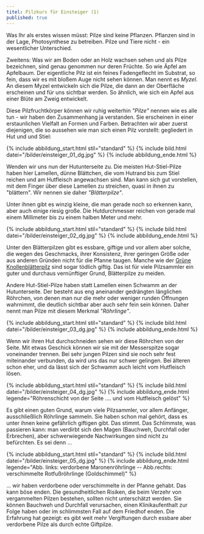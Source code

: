```yaml
---
titel: Pilzkurs für Einsteiger (1)
published: true
---
```

Was Ihr als erstes wissen müsst: Pilze sind keine Pflanzen. Pflanzen sind in der Lage, Photosynthese zu betreiben. Pilze und Tiere nicht - ein wesentlicher Unterschied.

Zweitens: Was wir am Boden oder an Holz wachsen sehen und als Pilze bezeichnen, sind genau genommen nur deren Früchte. So wie Äpfel am Apfelbaum. Der eigentliche Pilz ist ein feines Fadengeflecht im Substrat, so fein, dass wir es mit bloßem Auge nicht sehen können. Man nennt es *Myzel*. An diesem  Myzel entwickeln sich die Pilze, die dann an der Oberfläche erscheinen und für uns sichtbar werden. So ähnlich, wie sich ein Apfel aus einer Blüte  am Zweig entwickelt.

Diese Pilzfruchtkörper können wir ruhig weiterhin *"Pilze"* nennen wie es alle tun - wir haben den Zusammenhang ja verstanden. Sie erscheinen in einer erstaunlichen Vielfalt an Formen und Farben. Betrachten wir aber zuerst diejenigen, die so aussehen wie man sich einen Pilz vorstellt: gegliedert in Hut und und Stiel:

{% include abbildung_start.html stil="standard" %}
{% include bild.html datei="/bilder/einsteiger_01_dg.jpg" %}
{% include abbildung_ende.html %}

Wenden wir uns nun der Hutunterseite zu. Die meisten Hut-Stiel-Pilze haben hier Lamellen, dünne Blättchen, die vom Hutrand bis zum Stiel reichen und am Hutfleisch angewachsen sind. Man kann sich gut vorstellen, mit dem Finger über diese Lamellen zu streichen, quasi in ihnen zu "blättern". Wir nennen sie daher *"Blätterpilze"*.

Unter ihnen gibt es winzig kleine, die man gerade noch so erkennen kann, aber auch einige riesig große. Die Hutdurchmesser reichen von gerade mal einem Millimeter bis zu einem halben Meter und mehr.

{% include abbildung_start.html stil="standard" %}
{% include bild.html datei="/bilder/einsteiger_02_dg.jpg" %}
{% include abbildung_ende.html %}

Unter den Blätterpilzen gibt es essbare, giftige und vor allem aber solche, die wegen des Geschmacks, ihrer Konsistenz, ihrer geringen Größe oder aus anderen Gründen nicht für die Pfanne taugen. Manche wie der [Grüne Knollenblätterpilz](/pilze/amanita-phalloides-grüner-knollenblätterpilz) sind sogar tödlich giftig. Das ist für viele Pilzsammler ein guter und durchaus vernünftiger Grund, Blätterpilze zu meiden.

Andere Hut-Stiel-Pilze haben statt Lamellen einen Schwamm an der Hutunterseite. Der besteht aus eng aneinander gedrängten länglichen Röhrchen, von denen man nur die mehr oder weniger runden Öffnungen wahrnimmt, die deutlich sichtbar aber auch sehr fein sein können. Daher nennt man Pilze mit diesem Merkmal *"Röhrlinge"*.

{% include abbildung_start.html stil="standard" %}
{% include bild.html datei="/bilder/einsteiger_03_dg.jpg" %}
{% include abbildung_ende.html %}

Wenn wir ihren Hut durchschneiden sehen wir diese Röhrchen von der Seite. Mit etwas Geschick können wir sie mit der Messerspitze sogar voneinander trennen. Bei sehr jungen Pilzen sind sie noch sehr fest miteinander verbunden, da wird uns das nur schwer gelingen. Bei älteren schon eher, und da lässt sich der Schwamm auch leicht vom Hutfleisch lösen.

{% include abbildung_start.html stil="standard" %}
{% include bild.html datei="/bilder/einsteiger_04_dg.jpg" %}
{% include abbildung_ende.html legende="Röhrenschicht von der Seite .... und vom Hutfleisch gelöst" %}

Es gibt einen guten Grund, warum viele Pilzsammler, vor allem Anfänger, ausschließlich Röhrlinge sammeln. Sie haben schon mal gehört, dass es unter ihnen keine gefährlich giftigen gibt. Das stimmt. Das Schlimmste, was passieren kann: man verdirbt sich den Magen (Bauchweh, Durchfall oder Erbrechen), aber schwerwiegende Nachwirkungen sind nicht zu befürchten. Es sei denn ...

{% include abbildung_start.html stil="standard" %}
{% include bild.html datei="/bilder/einsteiger_05_dg.jpg" %}
{% include abbildung_ende.html legende="Abb. links: verdorbene Maronenröhrlinge -- Abb.rechts: verschimmelte Rotfußröhrlinge (Goldschimmel)" %}

... wir haben verdorbene oder verschimmelte in der Pfanne gehabt. Das kann böse enden. Die gesundheitlichen Risiken, die beim Verzehr von vergammelten Pilzen bestehen, sollten nicht unterschätzt werden. Sie können Bauchweh und Durchfall verursachen, einen Klinikaufenthalt zur Folge haben oder im schlimmsten Fall auf dem Friedhof enden. Die Erfahrung hat gezeigt: es gibt weit mehr Vergiftungen durch essbare aber verdorbene Pilze als durch echte Giftpilze.